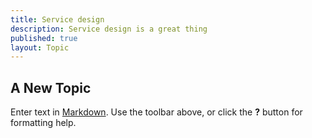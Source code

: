 ```yaml
---
title: Service design
description: Service design is a great thing
published: true
layout: Topic
---
```


## A New Topic

Enter text in [Markdown](http://daringfireball.net/projects/markdown/). Use the toolbar above, or click the **?** button for formatting help.
